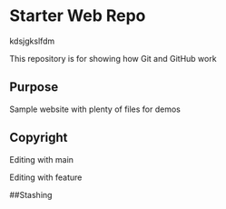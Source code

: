 # Starter Web Repo




kdsjgkslfdm

This repository is for showing how Git and GitHub work

## Purpose

Sample website with plenty of files for demos

## Copyright

Editing with main

Editing with feature

##Stashing